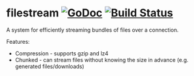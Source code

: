 # filestream [![GoDoc](https://godoc.org/github.com/jadr2ddude/filestream?status.svg)](https://godoc.org/github.com/jadr2ddude/filestream) [![Build Status](https://travis-ci.org/jadr2ddude/filestream.svg?branch=master)](https://travis-ci.org/jadr2ddude/filestream)
A system for efficiently streaming bundles of files over a connection.

Features:
* Compression - supports gzip and lz4
* Chunked - can stream files without knowing the size in advance (e.g. generated files/downloads)
